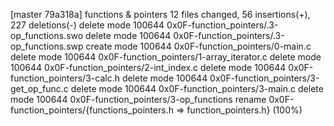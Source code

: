 [master 79a318a] functions & pointers
 12 files changed, 56 insertions(+), 227 deletions(-)
 delete mode 100644 0x0F-function_pointers/.3-op_functions.swo
 delete mode 100644 0x0F-function_pointers/.3-op_functions.swp
 create mode 100644 0x0F-function_pointers/0-main.c
 delete mode 100644 0x0F-function_pointers/1-array_iterator.c
 delete mode 100644 0x0F-function_pointers/2-int_index.c
 delete mode 100644 0x0F-function_pointers/3-calc.h
 delete mode 100644 0x0F-function_pointers/3-get_op_func.c
 delete mode 100644 0x0F-function_pointers/3-main.c
 delete mode 100644 0x0F-function_pointers/3-op_functions
 rename 0x0F-function_pointers/{functions_pointers.h => function_pointers.h} (100%)
